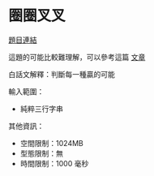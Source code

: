 # 圈圈叉叉

[題目連結](https://oj.lidemy.com/problem/1034)

這題的可能比較難理解，可以參考這篇 [文章](https://jubeatt.github.io/2021/12/28/tic-tac-toe/)

白話文解釋：判斷每一種贏的可能

輸入範圍：
- 純粹三行字串

其他資訊：
- 空間限制：1024MB
- 型態限制：無
- 時間限制：1000 毫秒